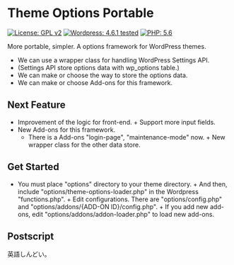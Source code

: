 # Theme Options Portable
[![License: GPL v2](https://img.shields.io/badge/License-GPL%20v2-blue.svg?style=flat-square)](https://github.com/sanpei1978/theme-options-portable/blob/master/LICENSE)
[![Wordpress: 4.6.1 tested](https://img.shields.io/badge/wordpress-4.6.1%20tested-brightgreen.svg?style=flat-square)](#)
[![PHP: 5.6](https://img.shields.io/badge/PHP-5.6-blue.svg?style=flat-square)](#)

More portable, simpler. A options framework for WordPress themes.
+ We can use a wrapper class for handling WordPress Settings API.
+ (Settings API store options data with wp_options table.)
+ We can make or choose the way to store the options data.
+ We can make or choose Add-ons for this framework.

## Next Feature

+ Improvement of the logic for front-end.
+ Support more input fields.
+ New Add-ons for this framework.
  + There is a Add-ons "login-page", "maintenance-mode" now.
+ New wrapper class for the other data store.

## Get Started

+ You must place "options" directory to your theme directory.
+ And then, include "options/theme-options-loader.php" in the Wordpress "functions.php".
+ Edit configurations. There are "options/config.php" and "options/addons/{ADD-ON ID}/config.php".
+ If you add new add-ons, edit "options/addons/addon-loader.php" to load new add-ons.

## Postscript

 英語しんどい。
